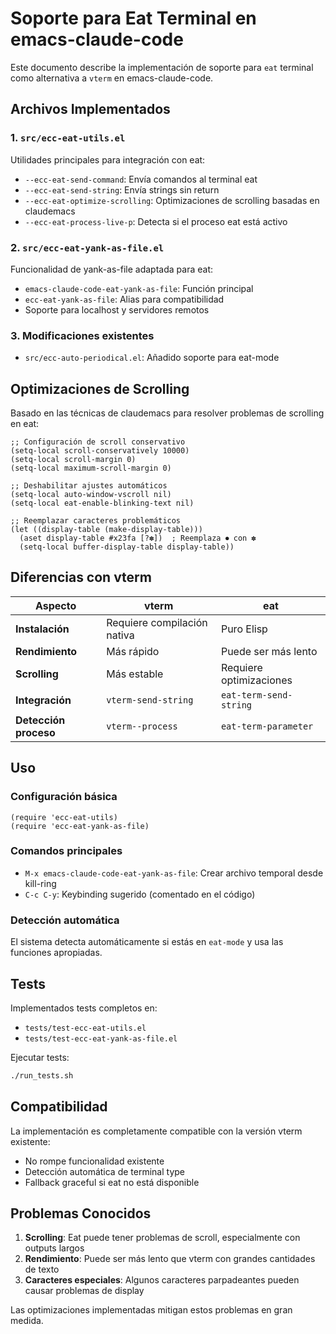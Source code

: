 # Soporte para Eat Terminal en emacs-claude-code

Este documento describe la implementación de soporte para `eat` terminal como alternativa a `vterm` en emacs-claude-code.

## Archivos Implementados

### 1. `src/ecc-eat-utils.el`
Utilidades principales para integración con eat:
- `--ecc-eat-send-command`: Envía comandos al terminal eat
- `--ecc-eat-send-string`: Envía strings sin return
- `--ecc-eat-optimize-scrolling`: Optimizaciones de scrolling basadas en claudemacs
- `--ecc-eat-process-live-p`: Detecta si el proceso eat está activo

### 2. `src/ecc-eat-yank-as-file.el`
Funcionalidad de yank-as-file adaptada para eat:
- `emacs-claude-code-eat-yank-as-file`: Función principal
- `ecc-eat-yank-as-file`: Alias para compatibilidad
- Soporte para localhost y servidores remotos

### 3. Modificaciones existentes
- `src/ecc-auto-periodical.el`: Añadido soporte para eat-mode

## Optimizaciones de Scrolling

Basado en las técnicas de claudemacs para resolver problemas de scrolling en eat:

```elisp
;; Configuración de scroll conservativo
(setq-local scroll-conservatively 10000)
(setq-local scroll-margin 0)
(setq-local maximum-scroll-margin 0)

;; Deshabilitar ajustes automáticos
(setq-local auto-window-vscroll nil)
(setq-local eat-enable-blinking-text nil)

;; Reemplazar caracteres problemáticos
(let ((display-table (make-display-table)))
  (aset display-table #x23fa [?✽])  ; Reemplaza ⏺ con ✽
  (setq-local buffer-display-table display-table))
```

## Diferencias con vterm

| Aspecto | vterm | eat |
|---------|-------|-----|
| **Instalación** | Requiere compilación nativa | Puro Elisp |
| **Rendimiento** | Más rápido | Puede ser más lento |
| **Scrolling** | Más estable | Requiere optimizaciones |
| **Integración** | `vterm-send-string` | `eat-term-send-string` |
| **Detección proceso** | `vterm--process` | `eat-term-parameter` |

## Uso

### Configuración básica
```elisp
(require 'ecc-eat-utils)
(require 'ecc-eat-yank-as-file)
```

### Comandos principales
- `M-x emacs-claude-code-eat-yank-as-file`: Crear archivo temporal desde kill-ring
- `C-c C-y`: Keybinding sugerido (comentado en el código)

### Detección automática
El sistema detecta automáticamente si estás en `eat-mode` y usa las funciones apropiadas.

## Tests

Implementados tests completos en:
- `tests/test-ecc-eat-utils.el`
- `tests/test-ecc-eat-yank-as-file.el`

Ejecutar tests:
```bash
./run_tests.sh
```

## Compatibilidad

La implementación es completamente compatible con la versión vterm existente:
- No rompe funcionalidad existente
- Detección automática de terminal type
- Fallback graceful si eat no está disponible

## Problemas Conocidos

1. **Scrolling**: Eat puede tener problemas de scroll, especialmente con outputs largos
2. **Rendimiento**: Puede ser más lento que vterm con grandes cantidades de texto
3. **Caracteres especiales**: Algunos caracteres parpadeantes pueden causar problemas de display

Las optimizaciones implementadas mitigan estos problemas en gran medida.